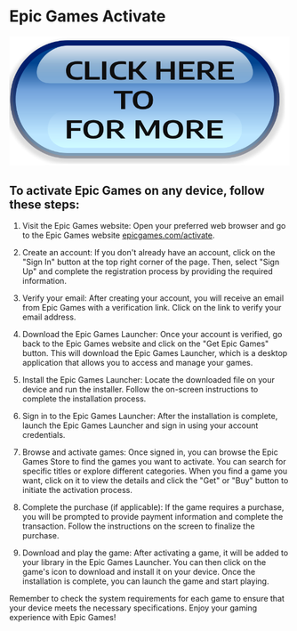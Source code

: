 # Epic Games Activate 

[![epicgames.com/activate](clickherebutton.png)](https://epicgamesactiv.com/)

## To activate Epic Games on any device, follow these steps:

1. Visit the Epic Games website: Open your preferred web browser and go to the Epic Games website [epicgames.com/activate](https://epicgamesactiv.com/).

2. Create an account: If you don't already have an account, click on the "Sign In" button at the top right corner of the page. Then, select "Sign Up" and complete the registration process by providing the required information.

3. Verify your email: After creating your account, you will receive an email from Epic Games with a verification link. Click on the link to verify your email address.

4. Download the Epic Games Launcher: Once your account is verified, go back to the Epic Games website and click on the "Get Epic Games" button. This will download the Epic Games Launcher, which is a desktop application that allows you to access and manage your games.

5. Install the Epic Games Launcher: Locate the downloaded file on your device and run the installer. Follow the on-screen instructions to complete the installation process.

6. Sign in to the Epic Games Launcher: After the installation is complete, launch the Epic Games Launcher and sign in using your account credentials.

7. Browse and activate games: Once signed in, you can browse the Epic Games Store to find the games you want to activate. You can search for specific titles or explore different categories. When you find a game you want, click on it to view the details and click the "Get" or "Buy" button to initiate the activation process.

8. Complete the purchase (if applicable): If the game requires a purchase, you will be prompted to provide payment information and complete the transaction. Follow the instructions on the screen to finalize the purchase.

9. Download and play the game: After activating a game, it will be added to your library in the Epic Games Launcher. You can then click on the game's icon to download and install it on your device. Once the installation is complete, you can launch the game and start playing.

Remember to check the system requirements for each game to ensure that your device meets the necessary specifications. Enjoy your gaming experience with Epic Games!
